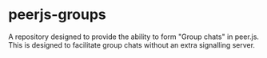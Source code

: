 # peerjs-groups
A repository designed to provide the ability to form "Group chats" in peer.js.
This is designed to facilitate group chats without an extra signalling server.
